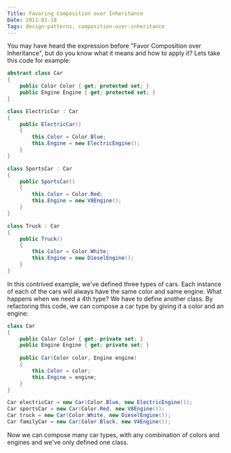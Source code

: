 ```yaml
---
Title: Favoring Composition over Inheritance
Date: 2011-01-18
Tags: design-patterns, composition-over-inheritance
---
```


You may have heard the expression before "Favor Composition over Inheritance", but do you know what it means and how to apply it? Lets take this code for example:

```c#
abstract class Car
{
	public Color Color { get; protected set; }
	public Engine Engine { get; protected set; }
}

class ElectricCar : Car
{
	public ElectricCar()
	{
		this.Color = Color.Blue;
		this.Engine = new ElectricEngine();
	}
}

class SportsCar : Car
{
	public SportsCar()
	{
		this.Color = Color.Red;
		this.Engine = new V8Engine();
	}
}

class Truck : Car
{
	public Truck()
	{
		this.Color = Color.White;
		this.Engine = new DieselEngine();
	}
}
```

In this contrived example, we've defined three types of cars. Each instance of each of the cars will always have the same color and same engine. What happens when we need a 4th type? We have to define another class. By refactoring this code, we can compose a car type by giving it a color and an engine:

```c#
class Car
{
	public Color Color { get; private set; }
	public Engine Engine { get; private set; }
	
	public Car(Color color, Engine engine)
	{
		this.Color = color;
		this.Engine = engine;
	}
}

Car electricCar = new Car(Color.Blue, new ElectricEngine());
Car sportsCar = new Car(Color.Red, new V8Engine());
Car truck = new Car(Color.White, new DieselEngine());
Car familyCar = new Car(Color.Black, new V4Engine());
```

Now we can compose many car types, with any combination of colors and engines and we've only defined one class.

